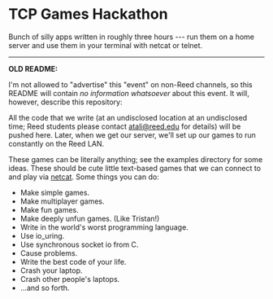 # TCP Games Hackathon

Bunch of silly apps written in roughly three hours --- run them on a
home server and use them in your terminal with netcat or telnet.

---
**OLD README:**

I'm not allowed to "advertise" this "event" on non-Reed channels, so
this README will contain *no information whatsoever* about this
event. It will, however, describe this repository:

All the code that we write (at an undisclosed location at an
undisclosed time; Reed students please contact atali@reed.edu for
details) will be pushed here. Later, when we get our server, we'll set
up our games to run constantly on the Reed LAN.

These games can be literally anything; see the examples directory for
some ideas. These should be cute little text-based games that we can
connect to and play via [netcat](https://netcat.sourceforge.net/). Some things you can do:

+ Make simple games.
+ Make multiplayer games.
+ Make fun games.
+ Make deeply unfun games. (Like Tristan!)
+ Write in the world's worst programming language.
+ Use io_uring.
+ Use synchronous socket io from C.
+ Cause problems.
+ Write the best code of your life.
+ Crash your laptop.
+ Crash other people's laptops.
+ ...and so forth.
